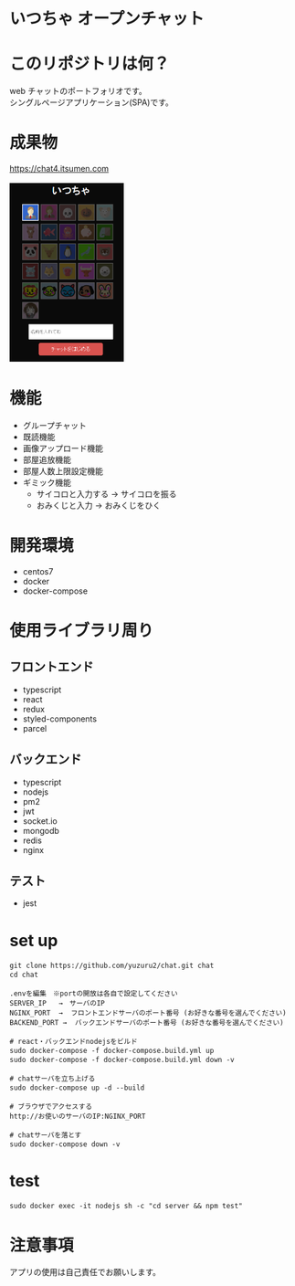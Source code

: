 # いつちゃ オープンチャット

# このリポジトリは何？

web チャットのポートフォリオです。<br />
シングルページアプリケーション(SPA)です。

# 成果物

<a href="https://chat4.itsumen.com">https://chat4.itsumen.com</a> <br /><br />
<img src="https://github.com/yuzuru2/chat/blob/master/top.png" width="200">

# 機能

- グループチャット
- 既読機能
- 画像アップロード機能
- 部屋追放機能
- 部屋人数上限設定機能
- ギミック機能
  - サイコロと入力する → サイコロを振る
  - おみくじと入力 → おみくじをひく

# 開発環境

- centos7
- docker <br/>
- docker-compose <br/>

# 使用ライブラリ周り

## フロントエンド

- typescript
- react
- redux
- styled-components
- parcel

## バックエンド

- typescript
- nodejs
- pm2
- jwt
- socket.io
- mongodb
- redis
- nginx

## テスト

- jest

# set up

```
git clone https://github.com/yuzuru2/chat.git chat
cd chat

.envを編集　※portの開放は各自で設定してください
SERVER_IP   →　サーバのIP
NGINX_PORT  →  フロントエンドサーバのポート番号 (お好きな番号を選んでください)
BACKEND_PORT →  バックエンドサーバのポート番号 (お好きな番号を選んでください)

# react・バックエンドnodejsをビルド
sudo docker-compose -f docker-compose.build.yml up
sudo docker-compose -f docker-compose.build.yml down -v

# chatサーバを立ち上げる
sudo docker-compose up -d --build

# ブラウザでアクセスする
http://お使いのサーバのIP:NGINX_PORT

# chatサーバを落とす
sudo docker-compose down -v
```

# test

```
sudo docker exec -it nodejs sh -c "cd server && npm test"
```

# 注意事項

アプリの使用は自己責任でお願いします。
